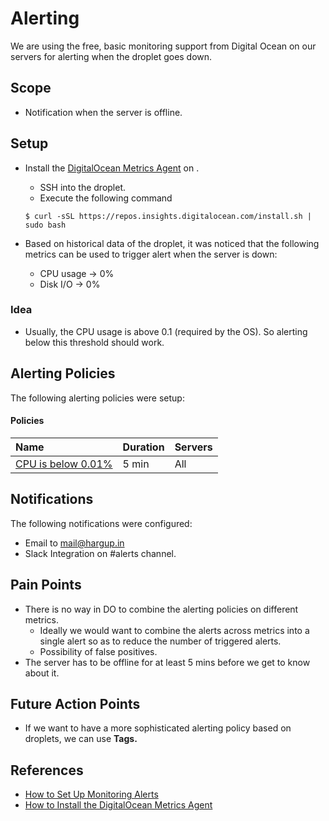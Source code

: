 # Alerting

We are using the free, basic monitoring support from Digital Ocean on our servers for alerting when the droplet goes down.

## Scope <a id="86595a2d-5f41-40cf-9b10-98e65e2d8a03"></a>

* Notification when the server is offline.

## Setup <a id="ca59ce07-68c3-4b69-ba7b-a3764b63be1f"></a>

* Install the [DigitalOcean Metrics Agent](https://docs.digitalocean.com/products/monitoring/#agent-overview) on .

  * SSH into the droplet.
  * Execute the following command

  ```text
  $ curl -sSL https://repos.insights.digitalocean.com/install.sh | sudo bash
  ```

* Based on historical data of the droplet, it was noticed that the following metrics can be used to trigger alert when the server is down:
  * CPU usage → 0%
  * Disk I/O → 0%

### Idea <a id="10bbd818-e5a6-4d16-b01b-65104fec8765"></a>

* Usually, the CPU usage is above 0.1 \(required by the OS\). So alerting below this threshold should work.

## Alerting Policies <a id="279cee31-912b-42b9-b5c6-2d73eafb1f02"></a>

The following alerting policies were setup:

#### Policies

| Name | Duration | Servers |
| :--- | :--- | :--- |
| [CPU is below 0.01%](Engineering%20Wiki%200dc23408e7c44ac0be95d0e5c6979ee4/Alerting%2018541f326fe64553bc4328d3bb56a2ac/Policies%20fd1da99457e04abdb6daf80da729b717/CPU%20is%20below%200%2001%25%20ce69f0b1ad68426fa0132652330d5b2f.html) | 5 min | All |

## Notifications <a id="56e89663-9ee2-45e4-8e12-bd84dad2f16c"></a>

The following notifications were configured:

* Email to mail@hargup.in
* Slack Integration on \#alerts channel.

## Pain Points <a id="e8ca9ef8-adc2-4785-b7ca-7bcb1dd757e2"></a>

* There is no way in DO to combine the alerting policies on different metrics.
  * Ideally we would want to combine the alerts across metrics into a single alert so as to reduce the number of triggered alerts.
  * Possibility of false positives.
* The server has to be offline for at least 5 mins before we get to know about it.

## Future Action Points <a id="bfea1204-25ef-490f-98ed-797b29b623c0"></a>

* If we want to have a more sophisticated alerting policy based on droplets, we can use **Tags.**

## References <a id="8b2bf777-ed8b-4b67-8f2e-553e7942e250"></a>

* [How to Set Up Monitoring Alerts](https://docs.digitalocean.com/products/monitoring/how-to/set-up-alerts/)
* [How to Install the DigitalOcean Metrics Agent](https://docs.digitalocean.com/products/monitoring/how-to/install-agent/)

